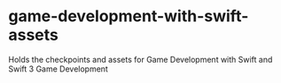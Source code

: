 # game-development-with-swift-assets
Holds the checkpoints and assets for Game Development with Swift and Swift 3 Game Development
